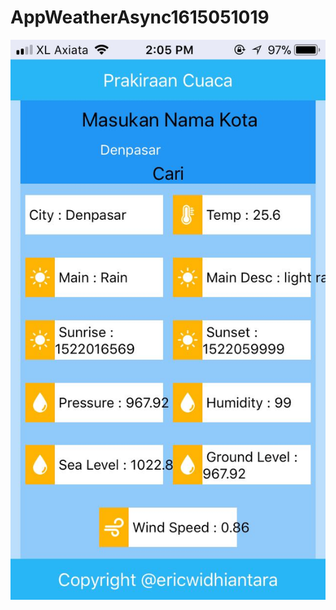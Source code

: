 # AppWeatherAsync1615051019
<img src="https://github.com/ericwidhiantara/AppWeatherAsync1615051019/blob/master/screenshot/async.jpeg">
